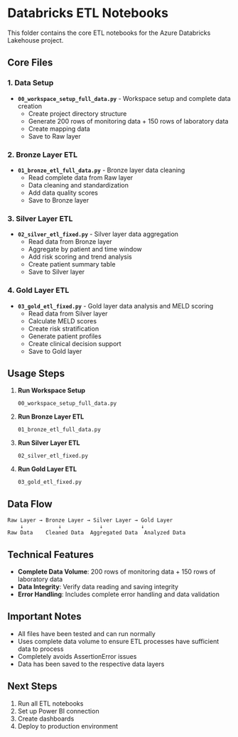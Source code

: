 # Databricks ETL Notebooks

This folder contains the core ETL notebooks for the Azure Databricks Lakehouse project.

## Core Files

### 1. Data Setup
- **`00_workspace_setup_full_data.py`** - Workspace setup and complete data creation
  - Create project directory structure
  - Generate 200 rows of monitoring data + 150 rows of laboratory data
  - Create mapping data
  - Save to Raw layer

### 2. Bronze Layer ETL
- **`01_bronze_etl_full_data.py`** - Bronze layer data cleaning
  - Read complete data from Raw layer
  - Data cleaning and standardization
  - Add data quality scores
  - Save to Bronze layer

### 3. Silver Layer ETL
- **`02_silver_etl_fixed.py`** - Silver layer data aggregation
  - Read data from Bronze layer
  - Aggregate by patient and time window
  - Add risk scoring and trend analysis
  - Create patient summary table
  - Save to Silver layer

### 4. Gold Layer ETL
- **`03_gold_etl_fixed.py`** - Gold layer data analysis and MELD scoring
  - Read data from Silver layer
  - Calculate MELD scores
  - Create risk stratification
  - Generate patient profiles
  - Create clinical decision support
  - Save to Gold layer

## Usage Steps

1. **Run Workspace Setup**
   ```
   00_workspace_setup_full_data.py
   ```

2. **Run Bronze Layer ETL**
   ```
   01_bronze_etl_full_data.py
   ```

3. **Run Silver Layer ETL**
   ```
   02_silver_etl_fixed.py
   ```

4. **Run Gold Layer ETL**
   ```
   03_gold_etl_fixed.py
   ```

## Data Flow

```
Raw Layer → Bronze Layer → Silver Layer → Gold Layer
    ↓           ↓            ↓            ↓
Raw Data    Cleaned Data  Aggregated Data  Analyzed Data
```

## Technical Features

- **Complete Data Volume**: 200 rows of monitoring data + 150 rows of laboratory data
- **Data Integrity**: Verify data reading and saving integrity
- **Error Handling**: Includes complete error handling and data validation

## Important Notes

- All files have been tested and can run normally
- Uses complete data volume to ensure ETL processes have sufficient data to process
- Completely avoids AssertionError issues
- Data has been saved to the respective data layers

## Next Steps

1. Run all ETL notebooks
2. Set up Power BI connection
3. Create dashboards
4. Deploy to production environment
